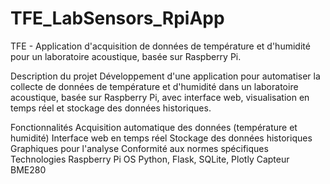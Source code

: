 # TFE_LabSensors_RpiApp
TFE - Application d'acquisition de données de température et d'humidité pour un laboratoire acoustique, basée sur Raspberry Pi.

Description du projet
Développement d'une application pour automatiser la collecte de données de température et d'humidité dans un laboratoire acoustique, basée sur Raspberry Pi, avec interface web, visualisation en temps réel et stockage des données historiques.

Fonctionnalités
Acquisition automatique des données (température et humidité)
Interface web en temps réel
Stockage des données historiques
Graphiques pour l'analyse
Conformité aux normes spécifiques
Technologies
Raspberry Pi OS
Python, Flask, SQLite, Plotly
Capteur BME280
